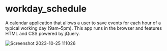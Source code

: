 # workday_schedule

A calendar application that allows a user to save events for each hour of a typical working day (9am–5pm). This app runs in the browser and features HTML and CSS powered by jQuery.

![Screenshot 2023-10-25 111026](https://github.com/sav-the-sag/workday_schedule/assets/144732796/48a4a651-cd12-4e70-ad41-388bddd129bc)
